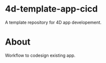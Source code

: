 # 4d-template-app-cicd
A template repository for 4D app developement.

# About

Workflow to codesign existing app.
